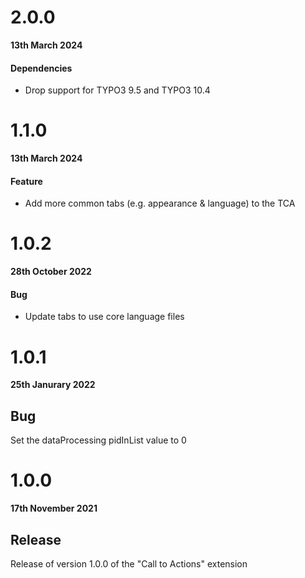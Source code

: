 # 2.0.0

**13th March 2024**

#### Dependencies

- Drop support for TYPO3 9.5 and TYPO3 10.4

# 1.1.0

**13th March 2024**

#### Feature

- Add more common tabs (e.g. appearance & language) to the TCA

# 1.0.2

**28th October 2022**

#### Bug

- Update tabs to use core language files

# 1.0.1

**25th Janurary 2022**

## Bug

Set the dataProcessing pidInList value to 0

# 1.0.0

**17th November 2021**

## Release

Release of version 1.0.0 of the "Call to Actions" extension
